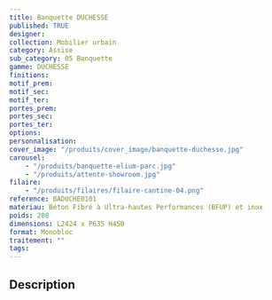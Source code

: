 ```yaml
---
title: Banquette DUCHESSE
published: TRUE
designer:
collection: Mobilier urbain
category: Assise
sub_category: 05 Banquette
gamme: DUCHESSE
finitions:
motif_prem:
motif_sec:
motif_ter:
portes_prem:
portes_sec:
portes_ter:
options:
personnalisation:
cover_image: "/produits/cover_image/banquette-duchesse.jpg"
carousel:
    - "/produits/banquette-elium-parc.jpg"
    - "/produits/attente-showroom.jpg"
filaire:
    - "/produits/filaires/filaire-cantine-04.png"
reference: BADUCHE0101
materiau: Béton Fibré à Ultra-hautes Performances (BFUP) et inox
poids: 208
dimensions: L2424 x P635 H450
format: Monobloc
traitement: ""
tags:
---
```


## Description
